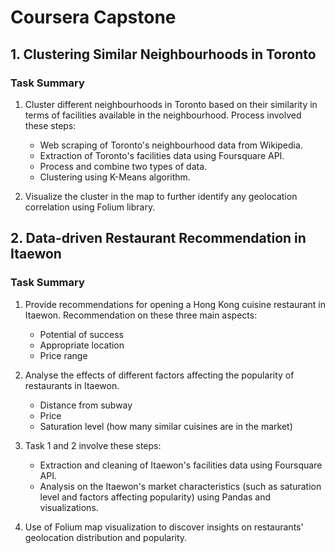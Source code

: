 # Coursera Capstone
## 1. Clustering Similar Neighbourhoods in Toronto
### Task Summary
1. Cluster different neighbourhoods in Toronto based on their similarity in terms of facilities available in the neighbourhood.
Process involved these steps:

    - Web scraping of Toronto's neighbourhood data from Wikipedia.
    - Extraction of Toronto's facilities data using Foursquare API. 
    - Process and combine two types of data.
    - Clustering using K-Means algorithm.
    
2. Visualize the cluster in the map to further identify any geolocation correlation using Folium library.


## 2. Data-driven Restaurant Recommendation in Itaewon
### Task Summary
1. Provide recommendations for opening a Hong Kong cuisine restaurant in Itaewon.
Recommendation on these three main aspects:

    - Potential of success
    - Appropriate location
    - Price range 
    
2. Analyse the effects of different factors affecting the popularity of restaurants in Itaewon.

    - Distance from subway
    - Price
    - Saturation level (how many similar cuisines are in the market)
    
3. Task 1 and 2 involve these steps:
    - Extraction and cleaning of Itaewon's facilities data using Foursquare API.
    - Analysis on the Itaewon's market characteristics (such as saturation level and factors affecting popularity) using Pandas and visualizations.
    
4. Use of Folium map visualization to discover insights on restaurants' geolocation distribution and popularity.